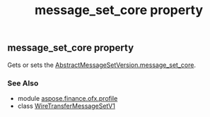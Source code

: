﻿---
title: message_set_core property
second_title: Aspose.Finance for Python via .NET API References
description: 
type: docs
weight: 60
url: /python-net/aspose.finance.ofx.profile/wiretransfermessagesetv1/message_set_core/
is_root: false
---

## message_set_core property


Gets or sets the [AbstractMessageSetVersion.message_set_core](/finance/python-net/aspose.finance.ofx.profile/abstractmessagesetversion#message_set_core).

### See Also
* module [aspose.finance.ofx.profile](../../)
* class [WireTransferMessageSetV1](/finance/python-net/aspose.finance.ofx.profile/wiretransfermessagesetv1)

